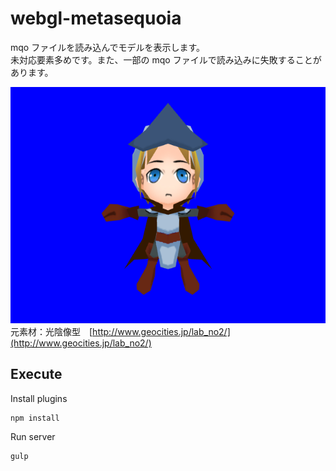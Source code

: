 # webgl-metasequoia

mqo ファイルを読み込んでモデルを表示します。  
未対応要素多めです。また、一部の mqo ファイルで読み込みに失敗することがあります。

![Screenshot](https://github.com/wertrain/webgl-metasequoia/blob/master/screenshot/00.png)  
元素材：光陰像型　[http://www.geocities.jp/lab_no2/](http://www.geocities.jp/lab_no2/)

## Execute

Install plugins

    npm install

Run server

    gulp
